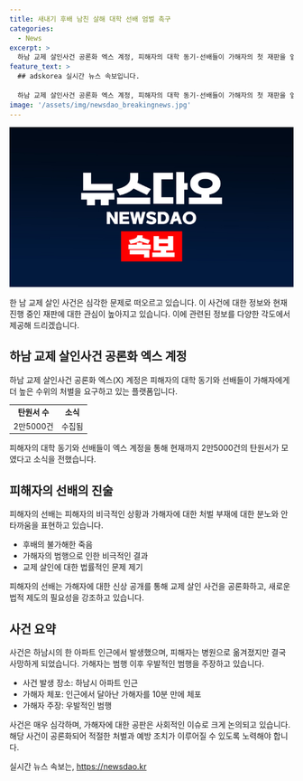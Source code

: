 ```yaml
---
title: 새내기 후배 남친 살해 대학 선배 엄벌 촉구
categories:
  - News
excerpt: >
  하남 교제 살인사건 공론화 엑스 계정, 피해자의 대학 동기·선배들이 가해자의 첫 재판을 앞두고 처벌 수위를 높여줄 것을 촉구한다. 피해자의 억울함을 달래기 위해 가해자의 신상 공개를 요구하며 교제 살인에 대한 법률 강화를 촉구하는 노력이 이어지고 있다. 사건은 여자친구를 흉기로 찔러 살해한 후 도주한 20대 남성에 대한 사건으로, 수원지방법원 성남지원에서 첫 공판이 예정되어 있다.
feature_text: >
  ## adskorea 실시간 뉴스 속보입니다.

  하남 교제 살인사건 공론화 엑스 계정, 피해자의 대학 동기·선배들이 가해자의 첫 재판을 앞두고 처벌 수위를 높여줄 것을 촉구한다. 피해자의 억울함을 달래기 위해 가해자의 신상 공개를 요구하며 교제 살인에 대한 법률 강화를 촉구하는 노력이 이어지고 있다. 사건은 여자친구를 흉기로 찔러 살해한 후 도주한 20대 남성에 대한 사건으로, 수원지방법원 성남지원에서 첫 공판이 예정되어 있다.
image: '/assets/img/newsdao_breakingnews.jpg'
---
```


<p><img src="/assets/img/newsdao_breakingnews.jpg" alt="adskorea 속보" /></p>

<p>한 남 교제 살인 사건은 심각한 문제로 떠오르고 있습니다. 이 사건에 대한 정보와 현재 진행 중인 재판에 대한 관심이 높아지고 있습니다. 이에 관련된 정보를 다양한 각도에서 제공해 드리겠습니다.</p>

<h2 data-ke-size="size26">하남 교제 살인사건 공론화 엑스 계정</h2>

<p data-ke-size="size16">하남 교제 살인사건 공론화 엑스(X) 계정은 피해자의 대학 동기와 선배들이 가해자에게 더 높은 수위의 처벌을 요구하고 있는 플랫폼입니다.</p>

<table>
  <tbody>
    <tr>
      <td style="text-align: center; height: 17px;"><b>탄원서 수</b></td>
      <td style="text-align: center; height: 17px;"><b>소식</b></td>
    </tr>
    <tr>
      <td style="text-align: center;">2만5000건</td>
      <td style="text-align: center;">수집됨</td>
    </tr>
  </tbody>
</table>

<p data-ke-size="size16">피해자의 대학 동기와 선배들이 엑스 계정을 통해 현재까지 2만5000건의 탄원서가 모였다고 소식을 전했습니다.</p>

<h2 data-ke-size="size26">피해자의 선배의 진술</h2>

<p data-ke-size="size16">피해자의 선배는 피해자의 비극적인 상황과 가해자에 대한 처벌 부재에 대한 분노와 안타까움을 표현하고 있습니다.</p>

<ul>
  <li>후배의 불가해한 죽음</li>
  <li>가해자의 범행으로 인한 비극적인 결과</li>
  <li>교제 살인에 대한 법률적인 문제 제기</li>
</ul>

<p data-ke-size="size16">피해자의 선배는 가해자에 대한 신상 공개를 통해 교제 살인 사건을 공론화하고, 새로운 법적 제도의 필요성을 강조하고 있습니다.</p>

<h2 data-ke-size="size26">사건 요약</h2>

<p data-ke-size="size16">사건은 하남시의 한 아파트 인근에서 발생했으며, 피해자는 병원으로 옮겨졌지만 결국 사망하게 되었습니다. 가해자는 범행 이후 우발적인 범행을 주장하고 있습니다.</p>

<ul>
  <li>사건 발생 장소: 하남시 아파트 인근</li>
  <li>가해자 체포: 인근에서 달아난 가해자를 10분 만에 체포</li>
  <li>가해자 주장: 우발적인 범행</li>
</ul>

<p>사건은 매우 심각하며, 가해자에 대한 공판은 사회적인 이슈로 크게 논의되고 있습니다. 해당 사건이 공론화되어 적절한 처벌과 예방 조치가 이루어질 수 있도록 노력해야 합니다.</p>
실시간 뉴스 속보는, <a href="https://newsdao.kr" rel="dofollow">https://newsdao.kr</a>


